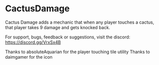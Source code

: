 # CactusDamage
Cactus Damage adds a mechanic that when any player touches a cactus, that player takes 9 damage and gets knocked back.

For support, bugs, feedback or suggestions, visit the discord: https://discord.gg/VrxSx4B

Thanks to absoluteAquarian for the player touching tile utility
Thanks to daimgamer for the icon